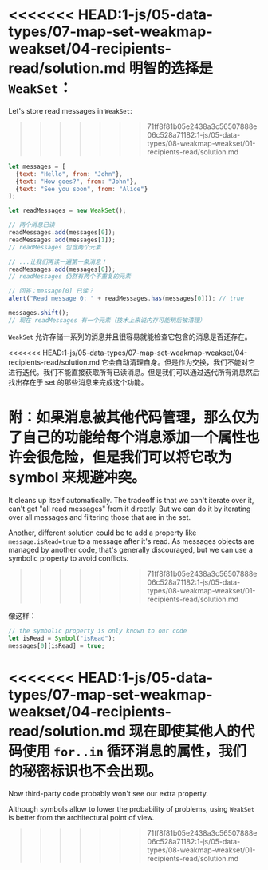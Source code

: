 <<<<<<< HEAD:1-js/05-data-types/07-map-set-weakmap-weakset/04-recipients-read/solution.md
明智的选择是 `WeakSet`：
=======
Let's store read messages in `WeakSet`:
>>>>>>> 71ff8f81b05e2438a3c56507888e06c528a71182:1-js/05-data-types/08-weakmap-weakset/01-recipients-read/solution.md

```js
let messages = [
  {text: "Hello", from: "John"},
  {text: "How goes?", from: "John"},
  {text: "See you soon", from: "Alice"}
];

let readMessages = new WeakSet();

// 两个消息已读
readMessages.add(messages[0]);
readMessages.add(messages[1]);
// readMessages 包含两个元素

// ...让我们再读一遍第一条消息！
readMessages.add(messages[0]);
// readMessages 仍然有两个不重复的元素

// 回答：message[0] 已读？
alert("Read message 0: " + readMessages.has(messages[0])); // true

messages.shift();
// 现在 readMessages 有一个元素（技术上来说内存可能稍后被清理）
```

`WeakSet` 允许存储一系列的消息并且很容易就能检查它包含的消息是否还存在。

<<<<<<< HEAD:1-js/05-data-types/07-map-set-weakmap-weakset/04-recipients-read/solution.md
它会自动清理自身。但是作为交换，我们不能对它进行迭代。我们不能直接获取所有已读消息。但是我们可以通过迭代所有消息然后找出存在于 set 的那些消息来完成这个功能。

附：如果消息被其他代码管理，那么仅为了自己的功能给每个消息添加一个属性也许会很危险，但是我们可以将它改为 symbol 来规避冲突。
=======
It cleans up itself automatically. The tradeoff is that we can't iterate over it,  can't get "all read messages" from it directly. But we can do it by iterating over all messages and filtering those that are in the set.

Another, different solution could be to add a property like `message.isRead=true` to a message after it's read. As messages objects are managed by another code, that's generally discouraged, but we can use a symbolic property to avoid conflicts.
>>>>>>> 71ff8f81b05e2438a3c56507888e06c528a71182:1-js/05-data-types/08-weakmap-weakset/01-recipients-read/solution.md

像这样：
```js
// the symbolic property is only known to our code
let isRead = Symbol("isRead");
messages[0][isRead] = true;
```

<<<<<<< HEAD:1-js/05-data-types/07-map-set-weakmap-weakset/04-recipients-read/solution.md
现在即使其他人的代码使用 `for..in` 循环消息的属性，我们的秘密标识也不会出现。
=======
Now third-party code probably won't see our extra property.

Although symbols allow to lower the probability of problems, using `WeakSet` is better from the architectural point of view.
>>>>>>> 71ff8f81b05e2438a3c56507888e06c528a71182:1-js/05-data-types/08-weakmap-weakset/01-recipients-read/solution.md
